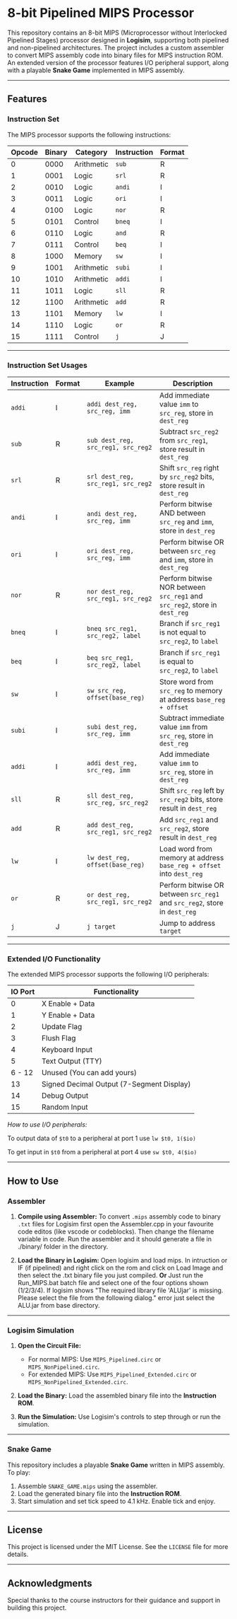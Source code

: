 
# 8-bit Pipelined MIPS Processor

This repository contains an 8-bit MIPS (Microprocessor without Interlocked Pipelined Stages) processor designed in **Logisim**, supporting both pipelined and non-pipelined architectures. The project includes a custom assembler to convert MIPS assembly code into binary files for MIPS instruction ROM. An extended version of the processor features I/O peripheral support, along with a playable **Snake Game** implemented in MIPS assembly.

---

## Features

### Instruction Set
The MIPS processor supports the following instructions:

| Opcode | Binary | Category    | Instruction | Format |
|--------|--------|-------------|-------------|--------|
| 0      | 0000   | Arithmetic  | `sub`       | R      |
| 1      | 0001   | Logic       | `srl`       | R      |
| 2      | 0010   | Logic       | `andi`      | I      |
| 3      | 0011   | Logic       | `ori`       | I      |
| 4      | 0100   | Logic       | `nor`       | R      |
| 5      | 0101   | Control     | `bneq`      | I      |
| 6      | 0110   | Logic       | `and`       | R      |
| 7      | 0111   | Control     | `beq`       | I      |
| 8      | 1000   | Memory      | `sw`        | I      |
| 9      | 1001   | Arithmetic  | `subi`      | I      |
| 10     | 1010   | Arithmetic  | `addi`      | I      |
| 11     | 1011   | Logic       | `sll`       | R      |
| 12     | 1100   | Arithmetic  | `add`       | R      |
| 13     | 1101   | Memory      | `lw`        | I      |
| 14     | 1110   | Logic       | `or`        | R      |
| 15     | 1111   | Control     | `j`         | J      |

---

### Instruction Set Usages

| Instruction    | Format    | Example                             | Description                                                    |
|----------------|-----------|-------------------------------------|----------------------------------------------------------------|
| `addi`         | I         | `addi dest_reg, src_reg, imm`       | Add immediate value `imm` to `src_reg`, store in `dest_reg` |
| `sub`          | R         | `sub dest_reg, src_reg1, src_reg2`  | Subtract `src_reg2` from `src_reg1`, store result in `dest_reg` |
| `srl`          | R         | `srl dest_reg, src_reg1, src_reg2`  | Shift `src_reg` right by `src_reg2` bits, store result in `dest_reg` |
| `andi`         | I         | `andi dest_reg, src_reg, imm`       | Perform bitwise AND between `src_reg` and `imm`, store in `dest_reg` |
| `ori`          | I         | `ori dest_reg, src_reg, imm`        | Perform bitwise OR between `src_reg` and `imm`, store in `dest_reg` |
| `nor`          | R         | `nor dest_reg, src_reg1, src_reg2`  | Perform bitwise NOR between `src_reg1` and `src_reg2`, store in `dest_reg` |
| `bneq`         | I         | `bneq src_reg1, src_reg2, label`    | Branch if `src_reg1` is not equal to `src_reg2`, to `label` |
| `beq`          | I         | `beq src_reg1, src_reg2, label`     | Branch if `src_reg1` is equal to `src_reg2`, to `label`  |
| `sw`           | I         | `sw src_reg, offset(base_reg)`      | Store word from `src_reg` to memory at address `base_reg + offset` |
| `subi`         | I         | `subi dest_reg, src_reg, imm`       | Subtract immediate value `imm` from `src_reg`, store in `dest_reg` |
| `addi`         | I         | `addi dest_reg, src_reg, imm`       | Add immediate value `imm` to `src_reg`, store in `dest_reg` |
| `sll`          | R         | `sll dest_reg, src_reg, src_reg2`   | Shift `src_reg` left by `src_reg2` bits, store result in `dest_reg` |
| `add`          | R         | `add dest_reg, src_reg1, src_reg2`  | Add `src_reg1` and `src_reg2`, store result in `dest_reg` |
| `lw`           | I         | `lw dest_reg, offset(base_reg)`     | Load word from memory at address `base_reg + offset` into `dest_reg` |
| `or`           | R         | `or dest_reg, src_reg1, src_reg2`   | Perform bitwise OR between `src_reg1` and `src_reg2`, store in `dest_reg` |
| `j`            | J         | `j target`                          | Jump to address `target`                                 |


---

### Extended I/O Functionality
The extended MIPS processor supports the following I/O peripherals:

| IO Port | Functionality                     |
|---------|-----------------------------------|
| 0       | X Enable + Data                  |
| 1       | Y Enable + Data                  |
| 2       | Update Flag                      |
| 3       | Flush Flag                       |
| 4       | Keyboard Input                   |
| 5       | Text Output (TTY)                |
| 6 - 12  | Unused (You can add yours)       |
| 13      | Signed Decimal Output (7-Segment Display) |
| 14      | Debug Output                     |
| 15      | Random Input                     |

*How to use I/O peripherals:*

To output data of `$t0` to a peripheral at port 1 use `lw $t0, 1($io)`

To get input in `$t0` from a peripheral at port 4 use `sw $t0, 4($io)`

---

## How to Use

### Assembler


1. **Compile using Assembler:**
   To convert `.mips` assembly code to binary `.txt` files for Logisim first open the Assembler.cpp in your favourite code editos (like vscode or codeblocks). Then change the filename variable in code. 
   Run the assembler and it should generate a file in ./binary/ folder in the directory. 

2. **Load the Binary in Logisim:**
   Open logisim and load mips. In intruction or IF (if pipelined) and right click on the rom and click on Load Image and
   then select the .txt binary file you just compiled. 
   **Or**
   Just run the Run_MIPS.bat batch file and select one of the four options shown (1/2/3/4). If logisim shows "The required library file 'ALUjar' is missing. Please select the file from the following dialog." 
   error just select the ALU.jar from base directory.
---

### Logisim Simulation
1. **Open the Circuit File:**
   - For normal MIPS: Use `MIPS_Pipelined.circ` or `MIPS_NonPipelined.circ`.
   - For extended MIPS: Use `MIPS_Pipelined_Extended.circ` or `MIPS_NonPipelined_Extended.circ`.

2. **Load the Binary:**
   Load the assembled binary file into the **Instruction ROM**.

3. **Run the Simulation:**
   Use Logisim's controls to step through or run the simulation.

---

### Snake Game
This repository includes a playable **Snake Game** written in MIPS assembly. To play:

1. Assemble `SNAKE_GAME.mips` using the assembler.
2. Load the generated binary file into the **Instruction ROM**.
4. Start simulation and set tick speed to 4.1 kHz. Enable tick and enjoy.

---

## License
This project is licensed under the MIT License. See the `LICENSE` file for more details.

---

## Acknowledgments
Special thanks to the course instructors for their guidance and support in building this project.
